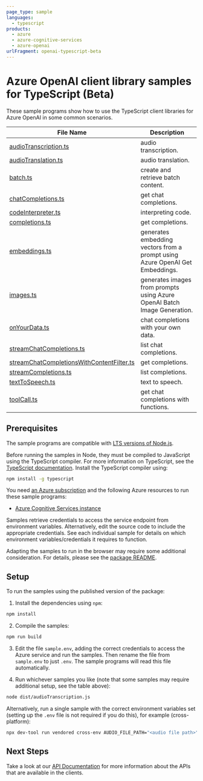 ```yaml
---
page_type: sample
languages:
  - typescript
products:
  - azure
  - azure-cognitive-services
  - azure-openai
urlFragment: openai-typescript-beta
---
```


# Azure OpenAI client library samples for TypeScript (Beta)

These sample programs show how to use the TypeScript client libraries for Azure OpenAI in some common scenarios.

| **File Name**                                                                       | **Description**                                                              |
| ----------------------------------------------------------------------------------- | ---------------------------------------------------------------------------- |
| [audioTranscription.ts][audiotranscription]                                         | audio transcription.                                                         |
| [audioTranslation.ts][audiotranslation]                                             | audio translation.                                                           |
| [batch.ts][batch]                                                                   | create and retrieve batch content.                                           |
| [chatCompletions.ts][chatcompletions]                                               | get chat completions.                                                        |
| [codeInterpreter.ts][codeinterpreter]                                               | interpreting code.                                                           |
| [completions.ts][completions]                                                       | get completions.                                                             |
| [embeddings.ts][embeddings]                                                         | generates embedding vectors from a prompt using Azure OpenAI Get Embeddings. |
| [images.ts][images]                                                                 | generates images from prompts using Azure OpenAI Batch Image Generation.     |
| [onYourData.ts][onyourdata]                                                         | chat completions with your own data.                                         |
| [streamChatCompletions.ts][streamchatcompletions]                                   | list chat completions.                                                       |
| [streamChatCompletionsWithContentFilter.ts][streamchatcompletionswithcontentfilter] | get completions.                                                             |
| [streamCompletions.ts][streamcompletions]                                           | list completions.                                                            |
| [textToSpeech.ts][texttospeech]                                                     | text to speech.                                                              |
| [toolCall.ts][toolcall]                                                             | get chat completions with functions.                                         |

## Prerequisites

The sample programs are compatible with [LTS versions of Node.js](https://github.com/nodejs/release#release-schedule).

Before running the samples in Node, they must be compiled to JavaScript using the TypeScript compiler. For more information on TypeScript, see the [TypeScript documentation][typescript]. Install the TypeScript compiler using:

```bash
npm install -g typescript
```

You need [an Azure subscription][freesub] and the following Azure resources to run these sample programs:

- [Azure Cognitive Services instance][createinstance_azurecognitiveservicesinstance]

Samples retrieve credentials to access the service endpoint from environment variables. Alternatively, edit the source code to include the appropriate credentials. See each individual sample for details on which environment variables/credentials it requires to function.

Adapting the samples to run in the browser may require some additional consideration. For details, please see the [package README][package].

## Setup

To run the samples using the published version of the package:

1. Install the dependencies using `npm`:

```bash
npm install
```

2. Compile the samples:

```bash
npm run build
```

3. Edit the file `sample.env`, adding the correct credentials to access the Azure service and run the samples. Then rename the file from `sample.env` to just `.env`. The sample programs will read this file automatically.

4. Run whichever samples you like (note that some samples may require additional setup, see the table above):

```bash
node dist/audioTranscription.js
```

Alternatively, run a single sample with the correct environment variables set (setting up the `.env` file is not required if you do this), for example (cross-platform):

```bash
npx dev-tool run vendored cross-env AUDIO_FILE_PATH="<audio file path>" node dist/audioTranscription.js
```

## Next Steps

Take a look at our [API Documentation][apiref] for more information about the APIs that are available in the clients.

[audiotranscription]: https://github.com/Azure/azure-sdk-for-js/blob/main/sdk/openai/openai/samples/v2-beta/typescript/src/audioTranscription.ts
[audiotranslation]: https://github.com/Azure/azure-sdk-for-js/blob/main/sdk/openai/openai/samples/v2-beta/typescript/src/audioTranslation.ts
[batch]: https://github.com/Azure/azure-sdk-for-js/blob/main/sdk/openai/openai/samples/v2-beta/typescript/src/batch.ts
[chatcompletions]: https://github.com/Azure/azure-sdk-for-js/blob/main/sdk/openai/openai/samples/v2-beta/typescript/src/chatCompletions.ts
[codeinterpreter]: https://github.com/Azure/azure-sdk-for-js/blob/main/sdk/openai/openai/samples/v2-beta/typescript/src/codeInterpreter.ts
[completions]: https://github.com/Azure/azure-sdk-for-js/blob/main/sdk/openai/openai/samples/v2-beta/typescript/src/completions.ts
[embeddings]: https://github.com/Azure/azure-sdk-for-js/blob/main/sdk/openai/openai/samples/v2-beta/typescript/src/embeddings.ts
[images]: https://github.com/Azure/azure-sdk-for-js/blob/main/sdk/openai/openai/samples/v2-beta/typescript/src/images.ts
[onyourdata]: https://github.com/Azure/azure-sdk-for-js/blob/main/sdk/openai/openai/samples/v2-beta/typescript/src/onYourData.ts
[streamchatcompletions]: https://github.com/Azure/azure-sdk-for-js/blob/main/sdk/openai/openai/samples/v2-beta/typescript/src/streamChatCompletions.ts
[streamchatcompletionswithcontentfilter]: https://github.com/Azure/azure-sdk-for-js/blob/main/sdk/openai/openai/samples/v2-beta/typescript/src/streamChatCompletionsWithContentFilter.ts
[streamcompletions]: https://github.com/Azure/azure-sdk-for-js/blob/main/sdk/openai/openai/samples/v2-beta/typescript/src/streamCompletions.ts
[texttospeech]: https://github.com/Azure/azure-sdk-for-js/blob/main/sdk/openai/openai/samples/v2-beta/typescript/src/textToSpeech.ts
[toolcall]: https://github.com/Azure/azure-sdk-for-js/blob/main/sdk/openai/openai/samples/v2-beta/typescript/src/toolCall.ts
[apiref]: https://docs.microsoft.com/javascript/api/@azure/openai
[freesub]: https://azure.microsoft.com/free/
[createinstance_azurecognitiveservicesinstance]: https://learn.microsoft.com/azure/cognitive-services/openai/how-to/create-resource
[package]: https://github.com/Azure/azure-sdk-for-js/tree/main/sdk/openai/openai/README.md
[typescript]: https://www.typescriptlang.org/docs/home.html
